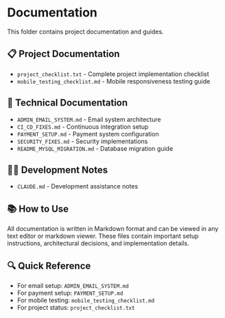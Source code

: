 # Documentation

This folder contains project documentation and guides.

## 📋 **Project Documentation**
- `project_checklist.txt` - Complete project implementation checklist
- `mobile_testing_checklist.md` - Mobile responsiveness testing guide

## 🔧 **Technical Documentation**
- `ADMIN_EMAIL_SYSTEM.md` - Email system architecture
- `CI_CD_FIXES.md` - Continuous integration setup
- `PAYMENT_SETUP.md` - Payment system configuration
- `SECURITY_FIXES.md` - Security implementations
- `README_MYSQL_MIGRATION.md` - Database migration guide

## 👨‍💻 **Development Notes**
- `CLAUDE.md` - Development assistance notes

## 📚 **How to Use**
All documentation is written in Markdown format and can be viewed in any text editor or markdown viewer. These files contain important setup instructions, architectural decisions, and implementation details.

## 🔍 **Quick Reference**
- For email setup: `ADMIN_EMAIL_SYSTEM.md`
- For payment setup: `PAYMENT_SETUP.md`
- For mobile testing: `mobile_testing_checklist.md`
- For project status: `project_checklist.txt`
